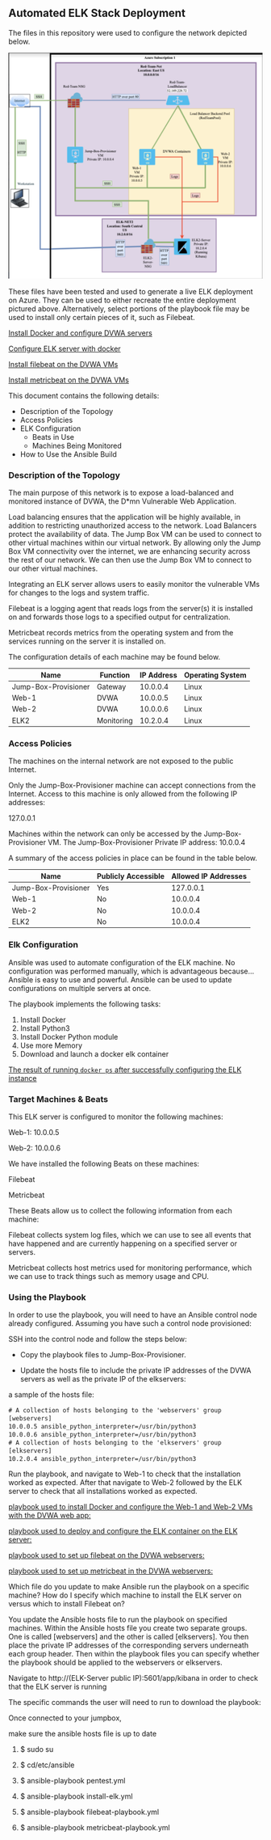 ## Automated ELK Stack Deployment

The files in this repository were used to configure the network depicted below.

![TODO: Update the path with the name of your diagram](Diagrams/ELK_Diagram.png)


These files have been tested and used to generate a live ELK deployment on Azure. They can be used to either recreate the entire deployment pictured above. Alternatively, select portions of the playbook file may be used to install only certain pieces of it, such as Filebeat.


[Install Docker and configure DVWA servers](Ansible/pentest.yml)

[Configure ELK server with docker](Ansible/install-elk.yml)

[Install filebeat on the DVWA VMs](Ansible/filebeat-playbook.yml)

[Install metricbeat on the DVWA VMs](Ansible/metricbeat-playbook.yml)

This document contains the following details:
- Description of the Topology
- Access Policies
- ELK Configuration
  - Beats in Use
  - Machines Being Monitored
- How to Use the Ansible Build


### Description of the Topology

The main purpose of this network is to expose a load-balanced and monitored instance of DVWA, the D*mn Vulnerable Web Application.

Load balancing ensures that the application will be highly available, in addition to restricting unauthorized access to the network.  Load Balancers protect the availability of data.
The Jump Box VM can be used to connect to other virtual machines within our virtual network.  By allowing only the Jump Box VM connectivity over the internet, we are enhancing security across the rest of our network. We can then use the Jump Box VM to connect to our other virtual machines.

Integrating an ELK server allows users to easily monitor the vulnerable VMs for changes to the logs and system traffic.

Filebeat is a logging agent that reads logs from the server(s) it is installed on and forwards those logs to a specified output for centralization.  

Metricbeat records metrics from the operating system and from the services running on the server it is installed on.

The configuration details of each machine may be found below.


| Name                 | Function                              | IP Address | Operating System |
|----------------------|---------------------------------------|------------|------------------|
| Jump-Box-Provisioner | Gateway                               | 10.0.0.4   | Linux            |
| Web-1                | DVWA                                  | 10.0.0.5   | Linux            |
| Web-2                | DVWA                                  | 10.0.0.6   | Linux            |
| ELK2                 | Monitoring                            | 10.2.0.4   | Linux            |

### Access Policies

The machines on the internal network are not exposed to the public Internet.

Only the Jump-Box-Provisioner machine can accept connections from the Internet. Access to this machine is only allowed from the following IP addresses:

127.0.0.1


Machines within the network can only be accessed by the Jump-Box-Provisioner VM.
The Jump-Box-Provisioner
Private IP address: 10.0.0.4

A summary of the access policies in place can be found in the table below.

| Name                 | Publicly Accessible | Allowed IP Addresses           |
|----------------------|---------------------|--------------------------------|
| Jump-Box-Provisioner | Yes                 | 127.0.0.1|
| Web-1                | No                  | 10.0.0.4                       |
| Web-2                | No                  | 10.0.0.4                       |
| ELK2                 | No                  | 10.0.0.4                       |
### Elk Configuration

Ansible was used to automate configuration of the ELK machine. No configuration was performed manually, which is advantageous because...
Ansible is easy to use and powerful. Ansible can be used to update configurations on multiple servers at once.

The playbook implements the following tasks:

1) Install Docker
2) Install Python3
3) Install Docker Python module
4) Use more Memory
5) Download and launch a docker elk container

[The result of running `docker ps` after successfully configuring the ELK instance](Diagrams/Docker_PS.png)

### Target Machines & Beats
This ELK server is configured to monitor the following machines:

Web-1: 10.0.0.5

Web-2: 10.0.0.6

We have installed the following Beats on these machines:

Filebeat

Metricbeat

These Beats allow us to collect the following information from each machine:

Filebeat collects system log files, which we can use to see all events that have happened and are currently happening on a specified server or servers.

Metricbeat collects host metrics used for monitoring performance, which we can use to track things such as memory usage and CPU.  

### Using the Playbook
In order to use the playbook, you will need to have an Ansible control node already configured. Assuming you have such a control node provisioned:

SSH into the control node and follow the steps below:

- Copy the playbook files to Jump-Box-Provisioner.

- Update the hosts file to include the private IP addresses of the DVWA servers as well as the private IP of the elkservers:

a sample of the hosts file:
```
# A collection of hosts belonging to the 'webservers' group
[webservers]
10.0.0.5 ansible_python_interpreter=/usr/bin/python3
10.0.0.6 ansible_python_interpreter=/usr/bin/python3
# A collection of hosts belonging to the 'elkservers' group
[elkservers]
10.2.0.4 ansible_python_interpreter=/usr/bin/python3
```

Run the playbook, and navigate to Web-1 to check that the installation worked as expected. After that navigate to Web-2 followed by the ELK server to check that all installations worked as expected.

[playbook used to install Docker and configure the Web-1 and Web-2 VMs with the DVWA web app:](Ansible/pentest.yml)

[playbook used to deploy and configure the ELK container on the ELK server:](Ansible/install-elk.yml)

[playbook used to set up filebeat on the DVWA webservers:](Ansible/filebeat-playbook.yml)

[playbook used to set up metricbeat in the DVWA webservers:](Ansible/metricbeat-playbook.yml)

Which file do you update to make Ansible run the playbook on a specific machine? How do I specify which machine to install the ELK server on versus which to install Filebeat on?

You update the Ansible hosts file to run the playbook on specified machines. Within the Ansible hosts file you create two separate groups. One is called [webservers] and the other is called [elkservers]. You then place the private IP addresses of the corresponding servers underneath each group header. Then within the playbook files you can specify whether the playbook should be applied to the webservers or elkservers.

Navigate to http://(ELK-Server public IP):5601/app/kibana in order to check that the ELK server is running


The specific commands the user will need to run to download the playbook:

Once connected to your jumpbox,

make sure the ansible hosts file is up to date

1) $ sudo su

2) $ cd/etc/ansible

3) $ ansible-playbook pentest.yml

4) $ ansible-playbook install-elk.yml

5) $ ansible-playbook filebeat-playbook.yml

6) $ ansible-playbook metricbeat-playbook.yml
